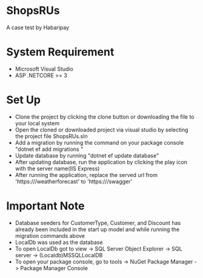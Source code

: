 # ShopsRUs
A case test by Habaripay

# System Requirement
- Microsoft Visual Studio
- ASP .NETCORE >= 3

# Set Up
- Clone the project by clicking the clone button or downloading the file to your local system
- Open the cloned or downloaded project via visual studio by selecting the project file ShopsRUs.sln
- Add a migration by running the command on your package console "dotnet ef add migrations <name of migration>"
- Update database by running "dotnet ef update database"
- After updating database, run the application by clicking the play icon with the server name(IIS Express)
- After running the application, replace the served url from 'https://<Host>/weatherforecast' to 'https://<Host>/swagger'

# Important Note
- Database seeders for CustomerType, Customer, and Discount has already been included in the start up model and while running the migration commands above
- LocalDb was used as the database
- To open LocalDb got to view -> SQL Server Object Explorer -> SQL server -> (Localdb)MSSQLLocalDB
- To open your package console, go to tools -> NuGet Package Manager -> Package Manager Console

